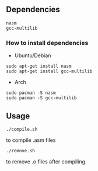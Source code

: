 ## Dependencies

```
nasm
gcc-multilib
```

### How to install dependencies

* Ubuntu/Debian
```
sudo apt-get install nasm 
sudo apt-get install gcc-multilib
```

* Arch

```
sudo pacman -S nasm
sudo pacman -S gcc-multilib
```

## Usage


```./compile.sh```

to compile .asm files 

 ```./remove.sh```

to remove .o files after compiling
